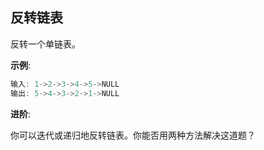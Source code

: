 ## 反转链表

反转一个单链表。

**示例**:

```java
输入: 1->2->3->4->5->NULL
输出: 5->4->3->2->1->NULL
```

**进阶**:

你可以迭代或递归地反转链表。你能否用两种方法解决这道题？